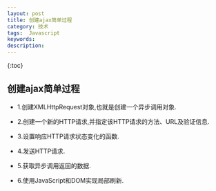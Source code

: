 ```yaml
---
layout: post
title: 创建ajax简单过程
category: 技术
tags:  Javascript
keywords: 
description: 
---
```


{:toc}

## 创建ajax简单过程

- 1.创建XMLHttpRequest对象,也就是创建一个异步调用对象.

- 2.创建一个新的HTTP请求,并指定该HTTP请求的方法、URL及验证信息.

- 3.设置响应HTTP请求状态变化的函数.

- 4.发送HTTP请求.

- 5.获取异步调用返回的数据.

- 6.使用JavaScript和DOM实现局部刷新.
